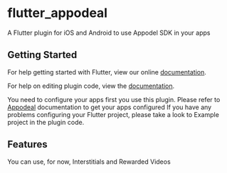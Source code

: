 # flutter_appodeal

A Flutter plugin for iOS and Android to use Appodel SDK in your apps

## Getting Started

For help getting started with Flutter, view our online
[documentation](https://flutter.io/).

For help on editing plugin code, view the [documentation](https://flutter.io/platform-plugins/#edit-code).

You need to configure your apps first you use this plugin. Please refer to [Appodeal](https://www.appodeal.com/) documentation to get your apps configured
If you have any problems configuring your Flutter project, please take a look to Example project in the plugin code.

## Features

You can use, for now, Interstitials and Rewarded Videos

